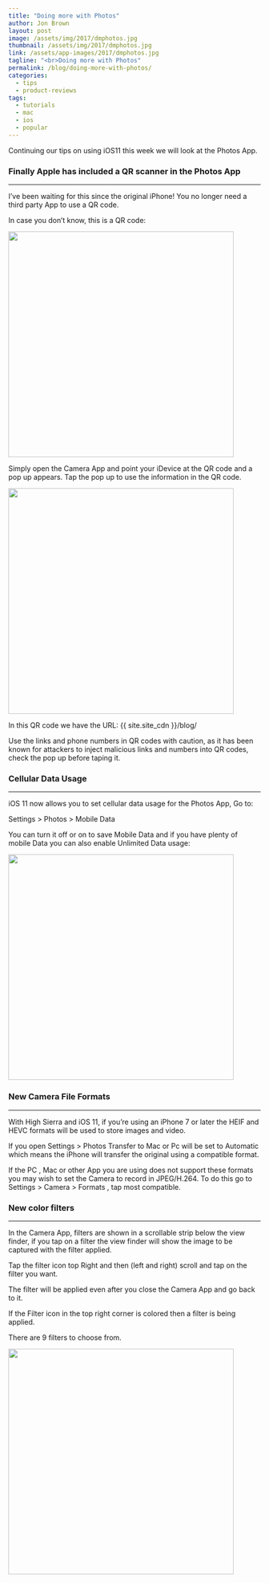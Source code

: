 ```yaml
---
title: "Doing more with Photos"
author: Jon Brown
layout: post
image: /assets/img/2017/dmphotos.jpg
thumbnail: /assets/img/2017/dmphotos.jpg
link: /assets/app-images/2017/dmphotos.jpg
tagline: "<br>Doing more with Photos"
permalink: /blog/doing-more-with-photos/
categories:
  - tips
  - product-reviews
tags:
  - tutorials
  - mac
  - ios
  - popular
---
```

Continuing our tips on using iOS11 this week we will look at the Photos App.

### Finally Apple has included a QR scanner in the Photos App
--- 
I’ve been waiting for this since the original iPhone! You no longer need a third party App to use a QR code.

In case you don’t know, this is a QR code:

<img src="{{ site.site_cdn }}/assets/img/blog/2017/dmphotos/image001.png" class="img-fluid rounded m-2" width="450" />

Simply open the Camera App and point your iDevice at the QR code and a pop up appears. Tap the pop up to use the information in the QR code.

<img src="{{ site.site_cdn }}/assets/img/blog/2017/dmphotos/image003.png" class="img-fluid rounded m-2" width="450" />

In this QR code we have the URL: {{ site.site_cdn }}/blog/

Use the links and phone numbers in QR codes with caution, as it has been known for attackers to inject malicious links and numbers into QR codes, check the pop up before taping it.

### Cellular Data Usage
---
iOS 11 now allows you to set cellular data usage for the Photos App, Go to:

Settings > Photos > Mobile Data

You can turn it off or on to save Mobile Data and if you have plenty of mobile Data you can also enable Unlimited Data usage:

<img src="{{ site.site_cdn }}/assets/img/blog/2017/dmphotos/image005.png" class="img-fluid rounded m-2" width="450" /> 

### New Camera File Formats
---
With High Sierra and iOS 11, if you’re using an iPhone 7 or later the HEIF and HEVC formats will be used to store images and video.

If you open Settings > Photos Transfer to Mac or Pc will be set to Automatic which means the iPhone will transfer the original using a compatible format.

If the PC , Mac or other App you are using does not support these formats you may wish to set the Camera to record in JPEG/H.264. To do this go to Settings > Camera > Formats , tap most compatible.


### New color filters
---
In the Camera App, filters are shown in a scrollable strip below the view finder, if you tap on a filter the view finder will show the image to be captured with the filter applied.

Tap the filter icon top Right and then (left and right) scroll and tap on the filter you want.

The filter will be applied even after you close the Camera App and go back to it.

If the Filter icon in the top right corner is colored then a filter is being applied.

There are 9 filters to choose from.

<img src="{{ site.site_cdn }}/assets/img/blog/2017/dmphotos/image007.png" class="img-fluid rounded m-2" width="450" />
